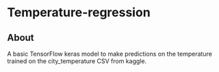 # Temperature-regression

## About
A basic TensorFlow keras model to make predictions on the temperature trained on the city_temperature CSV from kaggle.

